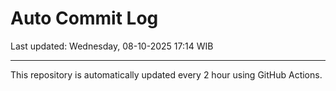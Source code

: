 # Auto Commit Log

Last updated: Wednesday, 08-10-2025 17:14 WIB

---

This repository is automatically updated every 2 hour using GitHub Actions.
